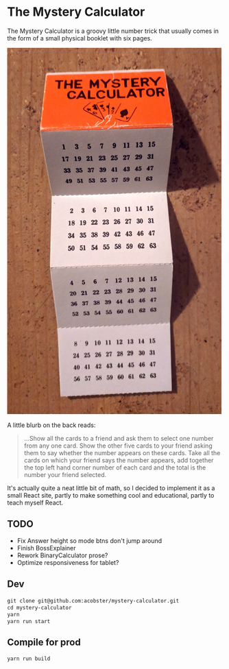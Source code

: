# The Mystery Calculator

The Mystery Calculator is a groovy little number trick that usually comes in the form of a small physical booklet with six pages.

![My Mystery Calculator booklet](/img/booklet.jpg)

A little blurb on the back reads:

> ...Show all the cards to a friend and ask them to select one number from any one card. Show the other five cards to your friend asking them to say whether the number appears on these cards. Take all the cards on which your friend says the number appears, add together the top left hand corner number of each card and the total is the number your friend selected.

It's actually quite a neat little bit of math, so I decided to implement it as a small React site, partly to make something cool and educational, partly to teach myself React.

## TODO

* Fix Answer height so mode btns don't jump around
* Finish BossExplainer
* Rework BinaryCalculator prose?
* Optimize responsiveness for tablet?

## Dev

```
git clone git@github.com:acobster/mystery-calculator.git
cd mystery-calculator
yarn
yarn run start
```

## Compile for prod

```
yarn run build
```
